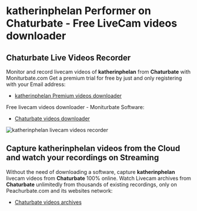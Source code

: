# katherinphelan Performer on Chaturbate - Free LiveCam videos downloader

## Chaturbate Live Videos Recorder

Monitor and record livecam videos of **katherinphelan** from **Chaturbate** with Moniturbate.com
Get a premium trial for free by just and only registering with your Email address:
* [katherinphelan Premium videos downloader](https://moniturbate.com/request-demo-licence-key.html)

Free livecam videos downloader - Moniturbate Software:
* [Chaturbate videos downloader](https://moniturbate.com/moniturbate-download-software.html)

![katherinphelan livecam videos recorder](https://peachurnet.com/templates/moniturbate-software.png)


## Capture katherinphelan videos from the Cloud and watch your recordings on Streaming

Without the need of downloading a software, capture **katherinphelan** livecam videos from **Chaturbate** 100% online.
Watch Livecam archives from **Chaturbate** unlimitedly from thousands of existing recordings, only on Peachurbate.com and its websites network:
* [Chaturbate videos archives](https://peachurnet.com/)